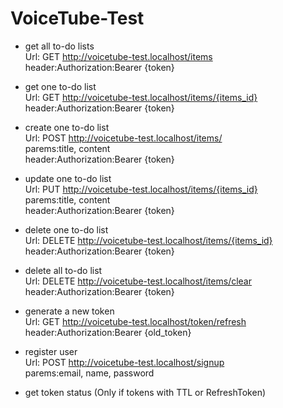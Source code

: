 # VoiceTube-Test

* get all to-do lists   
  Url: GET http://voicetube-test.localhost/items   
  header:Authorization:Bearer {token}  

* get one to-do list    
  Url: GET http://voicetube-test.localhost/items/{items_id}   
  header:Authorization:Bearer {token}    

* create one to-do list   
  Url: POST http://voicetube-test.localhost/items/   
  parems:title, content    
  header:Authorization:Bearer {token}    

* update one to-do list    
  Url: PUT http://voicetube-test.localhost/items/{items_id}    
  parems:title, content   
  header:Authorization:Bearer {token}    

* delete one to-do list    
  Url: DELETE http://voicetube-test.localhost/items/{items_id}     
  header:Authorization:Bearer {token}    

* delete all to-do list    
  Url: DELETE http://voicetube-test.localhost/items/clear    
  header:Authorization:Bearer {token}    

* generate a new token    
  Url: GET http://voicetube-test.localhost/token/refresh     
  header:Authorization:Bearer {old_token}    

* register user  
  Url: POST http://voicetube-test.localhost/signup    
  parems:email, name, password    

* get token status (Only if tokens with TTL or RefreshToken)   

